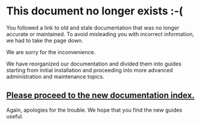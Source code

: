 <div class="jumbotron">
  <h1>This document no longer exists :-(</h1>

You followed a link to old and stale documentation that
was no longer accurate or maintained. To avoid misleading 
you with incorrect information, we had to take the page 
down. 

We are sorry for the inconvenience.

We have reorganized our documentation and divided them into
guides starting from initial installation and proceeding into
more advanced administration and maintenance topics.

## [Please proceed to the new documentation index.](http://gluster.readthedocs.org)

Again, apologies for the trouble. We hope that you find
the new guides useful.

</div>

